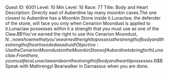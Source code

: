 Quest ID: 6001
Level: 10
Min Level: 10
Race: 77
Title: Body and Heart
Description: Directly east of Auberdine lay many moonkin caves.The one closest to Auberdine has a Moonkin Stone inside it.Lunaclaw, the defender of the stone, will face you only when Cenarion Moondust is applied to it.Lunaclaw possesses within it a strength that you must use as one of the Claw.$B$BYou've earned the right to use this Cenarion Moondust, $N... now show me that you've earned the right to possess the strength of body and the strength of heart needed as a druid!
Objective: Use the Cenarion Moondust on the Moonkin Stone of Auberdine to bring forth Lunaclaw.From there, you must face Lunaclaw and earn the strength of body and heart it possesses.$B$BSpeak with Mathrengyl Bearwalker in Darnassus when you are done.
